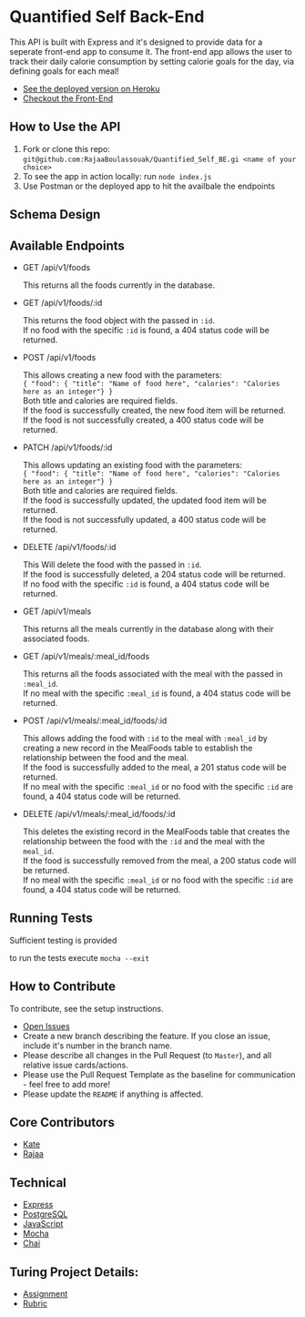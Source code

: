 # Quantified Self Back-End


This API is built with Express and it's designed to provide data for a seperate front-end app to consume it.  The front-end app allows the user to track their daily calorie consumption by setting calorie goals for the day, via defining goals for each meal!

* [See the deployed version on Heroku](https://protected-retreat-87261.herokuapp.com/)
* [Checkout the Front-End]()


## How to Use the API
1. Fork or clone this repo: `git@github.com:RajaaBoulassouak/Quantified_Self_BE.gi <name of your choice>`
1. To see the app in action locally: run `node index.js`
1. Use Postman or the deployed app to hit the availbale the endpoints


## Schema Design


## Available Endpoints
* GET /api/v1/foods

  This returns all the foods currently in the database.
  
  
* GET /api/v1/foods/:id

  This returns the food object with the passed in `:id`.  
  If no food with the specific `:id` is found, a 404 status code will be returned.
  
  
* POST /api/v1/foods

  This allows creating a new food with the parameters:  
  `{ "food": { "title": "Name of food here", "calories": "Calories here as an integer"} }`  
  Both title and calories are required fields.  
  If the food is successfully created, the new food item will be returned.  
  If the food is not successfully created, a 400 status code will be returned.  
  
  
* PATCH /api/v1/foods/:id

  This allows updating an existing food with the parameters:  
  `{ "food": { "title": "Name of food here", "calories": "Calories here as an integer"} }`   
  Both title and calories are required fields.  
  If the food is successfully updated, the updated food item will be returned.  
  If the food is not successfully updated, a 400 status code will be returned.  
  
  
* DELETE /api/v1/foods/:id

  This Will delete the food with the passed in `:id`.  
  If the food is successfully deleted, a 204 status code will be returned.  
  If no food with the specific `:id` is found, a 404 status code will be returned.  
  
  
  
* GET /api/v1/meals 

  This returns all the meals currently in the database along with their associated foods.

* GET /api/v1/meals/:meal_id/foods
  
  This returns all the foods associated with the meal with the passed in `:meal_id`.  
  If no meal with the specific `:meal_id` is found, a 404 status code will be returned.
  
* POST /api/v1/meals/:meal_id/foods/:id

  This allows adding the food with `:id` to the meal with `:meal_id` by creating a new record in the MealFoods table to         establish the relationship between the food and the meal.  
  If the food is successfully added to the meal, a 201 status code will be returned.  
  If no meal with the specific `:meal_id` or no food with the specific `:id` are found, a 404 status code will be returned.

* DELETE /api/v1/meals/:meal_id/foods/:id

  This deletes the existing record in the MealFoods table that creates the relationship between the food with the `:id` and     the meal with the `meal_id`.  
  If the food is successfully removed from the meal, a 200 status code will be returned.  
  If no meal with the specific `:meal_id` or no food with the specific `:id` are found, a 404 status code will be returned.



## Running Tests
Sufficient testing is provided 

to run the tests execute `mocha --exit`


## How to Contribute
To contribute, see the setup instructions.
* [Open Issues](https://github.com/Kate-v2/Quantified_Self_FE/projects/1)
* Create a new branch describing the feature. If you close an issue, include it's number in the branch name.
* Please describe all changes in the Pull Request (to `Master`), and all relative issue cards/actions.
* Please use the Pull Request Template as the baseline for communication - feel free to add more!
* Please update the `README` if anything is affected.


## Core Contributors
* [Kate](https://github.com/Kate-v2)
* [Rajaa](https://github.com/RajaaBoulassouak)


## Technical

* [Express](https://expressjs.com/)
* [PostgreSQL](https://www.postgresql.org//)
* [JavaScript](https://www.javascript.com/)
* [Mocha](https://mochajs.org/)
* [Chai](https://chaijs.com/)


## Turing Project Details:
* [Assignment](http://backend.turing.io/module4/projects/quantified_self/quantified_self_full_stack)
* [Rubric](http://backend.turing.io/module4/projects/quantified_self/rubric)
